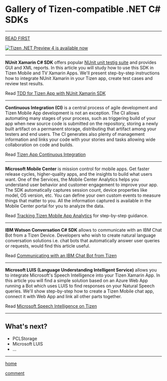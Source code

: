 Gallery of Tizen-compatible .NET C# SDKs
========================================



--------------------------------------


[READ FIRST](ReadFirst.md)

<a href="https://developer.tizen.org/development/tizen-.net-preview/introduction">
<img src="https://developer.tizen.org/sites/default/files/images/tizen_dotnet_preview4_1089x318.png" alt="Tizen .NET Preview 4 is available now">
</a>


--------------------------------------


**NUnit Xamarin C# SDK** offers popular [NUnit unit testig suite](http://nunit.org/) and provides GUI and XML reports. In this article you will study how to use this SDK in Tizen Mobile and TV Xamarin Apps. We'll present step-by-step instructions how to integrate NUnit Xamarin in your Tizen app, create test cases and review test results. 


Read [TDD for Tizen App with NUnit Xamarin SDK](TDDWithNUnitXamarin.md)


--------------------------------------


**Continuous Integration (CI)** is a central process of agile development and Tizen Mobile App development is not an exception. The CI allows automating many stages of your process, such as triggering build of your app when new source code is submitted on the repository, storing a newly built artifact on a permanent storage, distributing that artifact among your testers and end users. The CI generates also plenty of management information and links your code with your stories and tasks allowing wide collaboration on code and builds.

Read [Tizen App Continuous Integration](ContinuousIntegration.md)


--------------------------------------


**Microsoft Mobile Center** is mission control for mobile apps. Get faster release cycles, higher-quality apps, and the insights to build what users want.
One of the Services, the Mobile Center Analytics helps you understand user behavior and customer engagement to improve your app. The SDK automatically captures session count, device properties like model, OS version, etc. You can define your own custom events to measure things that matter to you. All the information captured is available in the Mobile Center portal for you to analyze the data.

Read [Tracking Tizen Mobile App Analytics](MobileCenterAnalytics.md) for step-by-step guidance.


--------------------------------------


**IBM Watson Conversation C# SDK** allows to communicate with an IBM Chat Bot from a Tizen Device.
Developers who wish to create natural language conversation solutions i.e. chat bots that automatically answer user queries or requests, would find this article useful.

Read [Communicating with an IBM Chat Bot from Tizen](IBMWatsonConversation.md)


--------------------------------------


**Microsoft LUIS (Language Understanding Intelligent Service)** allows you to integrate Microsoft's Speech Intelligence into your Tizen Xamarin App. In this article you will find a simple solution based on an Azure Web App running a Bot which uses LUIS to find responses on your Natural Speech queries. We'll show step-by-step how to create a Tizen Mobile chat app, connect it with Web App and link all other parts together. 


Read [Microsoft Speech Intelligence on Tizen](https://www.youtube.com/watch?v=dQw4w9WgXcQ)


---------------------

## What's next?

* PCLStorage
* Microsoft LUIS
* ...


---------------------


[home](https://shulgaalexey.github.io/gallery-dotnet-sdk-tizen/)

[comment](https://github.com/shulgaalexey/gallery-dotnet-sdk-tizen/issues/new)
